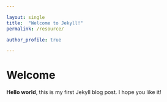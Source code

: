 ```yaml
---

layout: single 
title:  "Welcome to Jekyll!" 
permalink: /resource/

author_profile: true

---
```


# Welcome

**Hello world**, this is my first Jekyll blog post. I hope you like it!



